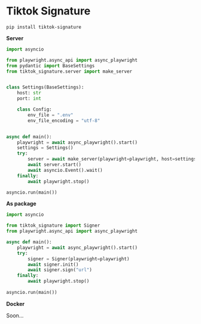 # Tiktok Signature

```pip install tiktok-signature```

**Server**

```python
import asyncio

from playwright.async_api import async_playwright
from pydantic import BaseSettings
from tiktok_signature.server import make_server


class Settings(BaseSettings):
    host: str
    port: int

    class Config:
        env_file = ".env"
        env_file_encoding = "utf-8"


async def main():
    playwright = await async_playwright().start()
    settings = Settings()
    try:
        server = await make_server(playwright=playwright, host=settings.host, port=settings.port)
        await server.start()
        await asyncio.Event().wait()
    finally:
        await playwright.stop()

asyncio.run(main())

```

**As package**

```python
import asyncio

from tiktok_signature import Signer
from playwright.async_api import async_playwright

async def main():
    playwright = await async_playwright().start()
    try:
        signer = Signer(playwright=playwright)
        await signer.init()
        await signer.sign("url")
    finally:
        await playwright.stop()
        
asyncio.run(main())

```

**Docker**

Soon...